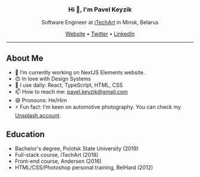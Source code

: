 <h3 align="center">Hi 👋, I'm Pavel Keyzik</h3>
<p align="center">Software Engineer at <a href="https://itechart.com/">iTechArt</a> in Minsk, Belarus</p>
<p align="center">
  <a href="https://pavelkeyzik.com">Website</a> •
  <a href="https://twitter.com/pavelkeyzik">Twitter</a> •
  <a href="https://www.linkedin.com/in/pavelkeyzik/">LinkedIn</a>
</p>

---

## About Me

- 🌱 I’m currently working on NextJS Elements website.
- 😍 In love with Design Systems
- 🧱 I use daily: React, TypeScript, HTML, CSS
- 📫 How to reach me: pavel.keyzik@gmail.com
- 😄 Pronouns: He/Him
- ⚡ Fun fact: I'm keen on automotive photography. You can check my [Unsplash account](https://unsplash.com/@pavelkeyzik).

## Education

- Bachelor's degree, Polotsk State University (2019)
- Full-stack course, iTechArt (2018)
- Front-end course, Andersen (2016)
- HTML/CSS/Photoshop personal training, BelHard (2012)
